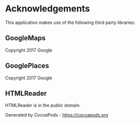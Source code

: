 # Acknowledgements
This application makes use of the following third party libraries:

## GoogleMaps

Copyright 2017 Google

## GooglePlaces

Copyright 2017 Google

## HTMLReader

HTMLReader is in the public domain.

Generated by CocoaPods - https://cocoapods.org
